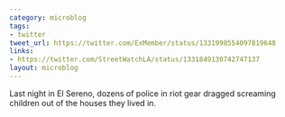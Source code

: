 ```yaml
---
category: microblog
tags:
- twitter
tweet_url: https://twitter.com/ExMember/status/1331998554097819648
links:
- https://twitter.com/StreetWatchLA/status/1331849130742747137
layout: microblog
---
```

Last night in El Sereno, dozens of police in riot gear dragged screaming children out of the houses they lived in.
